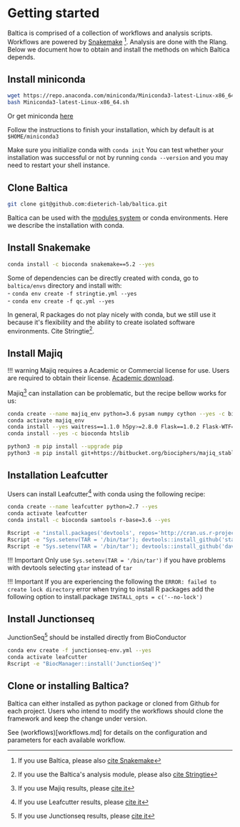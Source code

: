 # Getting started

Baltica is comprised of a collection of workflows and analysis scripts. Workflows are powered by [Snakemake](https://snakemake.readthedocs.io/en/stable/) [^1]. Analysis are done with the Rlang. Below we document how to obtain and install the methods on which Baltica depends.    

## Install miniconda

```bash
wget https://repo.anaconda.com/miniconda/Miniconda3-latest-Linux-x86_64.sh
bash Miniconda3-latest-Linux-x86_64.sh
```  

Or get miniconda [here](https://docs.conda.io/en/latest/miniconda.html) 

Follow the instructions to finish your installation, which by default is at `$HOME/miniconda3`

Make sure you initialize conda with `conda init`
You can test whether your installation was successful or not by running `conda --version` and you may need to restart 
your shell instance. 

## Clone Baltica

```bash
git clone git@github.com:dieterich-lab/baltica.git
```

Baltica can be used with the [modules system](https://modules.readthedocs.io/en/latest/index.html) or conda environments. Here we describe the installation with conda. 

## Install Snakemake 
```bash
conda install -c bioconda snakemake==5.2 --yes
```

Some of dependencies can be directly created with conda, go to `baltica/envs` directory and install with:  
    - `conda env create -f stringtie.yml --yes`  
    - `conda env create -f qc.yml --yes`  

In general, R packages do not play nicely with conda, but we still use it because it's flexibility and the ability to 
create isolated software environments.
Cite Stringtie[^5].
<!-- TODO cite rseqc fastqc and multiqcgit clone https://github.com/comwes/mkpdfs-design-sample -->


## Install Majiq 

!!! warning
    Majiq requires a Academic or Commercial license for use. Users are required to obtain their license. [Academic download](https://majiq.biociphers.org/app_download/).

Majiq[^2] can installation can be problematic, but the recipe bellow works for us:

```bash
conda create --name majiq_env python=3.6 pysam numpy cython --yes -c bioconda
conda activate majiq_env
conda install --yes waitress==1.1.0 h5py>=2.8.0 Flask==1.0.2 Flask-WTF==0.14.2 GitPython>=2.1.11 gunicorn==19.9.0 psutil>=5.4.8 h5py>=2.8.0 scipy>=1.1.0
conda install --yes -c bioconda htslib 

python3 -m pip install --upgrade pip
python3 -m pip install git+https://bitbucket.org/biociphers/majiq_stable.git#egg=majiq
```

## Installation Leafcutter

Users can install Leafcutter[^3] with conda using the following recipe: 

```bash
conda create --name leafcutter python=2.7 --yes
conda activate leafcutter
conda install -c bioconda samtools r-base=3.6 --yes

Rscript -e "install.packages('devtools', repos='http://cran.us.r-project.org',warning dependencies=TRUE)"
Rscript -e "Sys.setenv(TAR = '/bin/tar'); devtools::install_github('stan-dev/rstantools')"
Rscript -e "Sys.setenv(TAR = '/bin/tar'); devtools::install_github('davidaknowles/leafcutter/leafcutter')"
```
<!-- R CMD INSTALL --no-lock <pkg> -->

!!! Important
    Only use `Sys.setenv(TAR = '/bin/tar')` if you have problems with devtools selecting `gtar` instead of `tar`


!!! Important
    If you are experiencing the following the `ERROR: failed to create lock directory` error when trying to install R packages add the following option to install.package `INSTALL_opts = c('--no-lock')`

## Install Junctionseq

JunctionSeq[^4] should be installed directly from BioConductor

```bash
conda env create -f junctionseq-env.yml --yes
conda activate leafcutter
Rscript -e "BiocManager::install('JunctionSeq')"
```

## Clone or installing Baltica?
Baltica can either installed as python package or cloned from Github for each project.
Users who intend to modify the workflows should clone the framework and keep the change under version.

See (workflows)[workflows.md] for details on the configuration and parameters for each available workflow.


[^1]: If you use Baltica, please also [cite Snakemake](https://bioinformatics.oxfordjournals.org/content/28/19/2520)
[^2]: If you use Majiq results, please [cite it]( https://elifesciences.org/articles/11752)
[^3]: If you use Leafcutter results, please [cite it](https://www.nature.com/articles/s41588-017-0004-9)
[^4]: If you use Junctionseq results, please [cite it](http://nar.oxfordjournals.org/content/early/2016/06/07/nar.gkw501.full)
[^5]: If you use the Baltica's analysis module, please also [cite Stringtie](http://www.nature.com/nbt/journal/vaop/ncurrent/full/nbt.3122.html)
